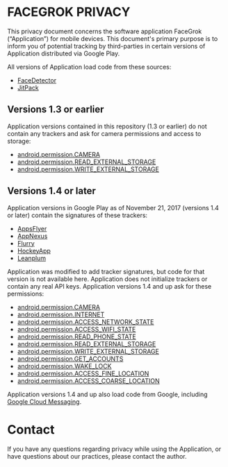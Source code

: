# FACEGROK PRIVACY

This privacy document concerns the software application FaceGrok 
(“Application”) for mobile devices.  This document's primary purpose is to 
inform you of potential tracking by third-parties in certain versions of 
Application distributed via Google Play.

All versions of Application load code from these sources:

* [FaceDetector](http://dl.bintray.com/fotoapparat/fotoapparat)
* [JitPack](https://jitpack.io)


## Versions 1.3 or earlier

Application versions contained in this repository (1.3 or earlier) do not 
contain any trackers and  ask for camera permissions and access to storage:

* [android.permission.CAMERA](http://androidpermissions.com/permission/android.permission.CAMERA)
* [android.permission.READ_EXTERNAL_STORAGE](http://androidpermissions.com/permission/android.permission.READ_EXTERNAL_STORAGE)
* [android.permission.WRITE_EXTERNAL_STORAGE](http://androidpermissions.com/permission/android.permission.WRITE_EXTERNAL_STORAGE)

## Versions 1.4 or later

Application versions in Google Play as of November 21, 2017 (versions 1.4 
or later) contain the signatures of these trackers:

* [AppsFlyer](https://support.appsflyer.com/hc/en-us/articles/207032126-AppsFlyer-SDK-Integration-Android)
* [AppNexus](https://wiki.appnexus.com/display/sdk/Integrate+the+SDK#IntegratetheSDK-Android)
* [Flurry](https://developer.yahoo.com/flurry/docs/integrateflurry/android/)
* [HockeyApp](https://support.hockeyapp.net/kb/client-integration-android/hockeyapp-for-android-sdk)
* [Leanplum](https://www.leanplum.com/docs/android/setup#install-the-sdk)

Application was modified to add tracker signatures, but code for that 
version is not available here.  Application does not initialize trackers 
or contain any real API keys.  Application versions 1.4 and up ask for 
these permissions:

* [android.permission.CAMERA](http://androidpermissions.com/permission/android.permission.CAMERA)
* [android.permission.INTERNET](http://androidpermissions.com/permission/android.permission.INTERNET)
* [android.permission.ACCESS_NETWORK_STATE](http://androidpermissions.com/permission/android.permissionACCESS_NETWORK_STATE)
* [android.permission.ACCESS_WIFI_STATE](http://androidpermissions.com/permission/android.permissionACCESS_WIFI_STATE)
* [android.permission.READ_PHONE_STATE](http://androidpermissions.com/permission/android.permission.READ_PHONE_STATE)
* [android.permission.READ_EXTERNAL_STORAGE](http://androidpermissions.com/permission/android.permission.READ_EXTERNAL_STORAGE)
* [android.permission.WRITE_EXTERNAL_STORAGE](http://androidpermissions.com/permission/android.permission.WRITE_EXTERNAL_STORAGE)
* [android.permission.GET_ACCOUNTS](http://androidpermissions.com/permission/android.permission.GET_ACCOUNTS)
* [android.permission.WAKE_LOCK](http://androidpermissions.com/permission/android.permission.WAKE_LOCK)
* [android.permission.ACCESS_FINE_LOCATION](http://androidpermissions.com/permission/android.permission.ACCESS_FINE_LOCATION)
* [android.permission.ACCESS_COARSE_LOCATION](http://androidpermissions.com/permission/android.permission.ACCESS_COARSE_LOCATION)

Application versions 1.4 and up also load code from Google, including 
[Google Cloud Messaging](https://developers.google.com/cloud-messaging/gcm).


# Contact
If you have any questions regarding privacy while using the Application, 
or have questions about our practices, please contact the author.

